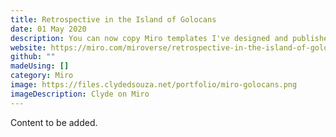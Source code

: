 ```yaml
---
title: Retrospective in the Island of Golocans
date: 01 May 2020
description: You can now copy Miro templates I've designed and published to Miroverse. Check out some cool templates readily available for you to use.
website: https://miro.com/miroverse/retrospective-in-the-island-of-golocans/
github: ""
madeUsing: []
category: Miro
image: https://files.clydedsouza.net/portfolio/miro-golocans.png
imageDescription: Clyde on Miro
---
```


Content to be added.
